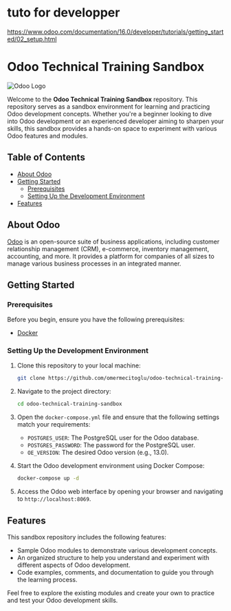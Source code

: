 # tuto for developper 
https://www.odoo.com/documentation/16.0/developer/tutorials/getting_started/02_setup.html 
# Odoo Technical Training Sandbox

![Odoo Logo](https://upload.wikimedia.org/wikipedia/commons/5/50/Odoo_logo.svg)

Welcome to the **Odoo Technical Training Sandbox** repository. This repository serves as a sandbox environment for learning and practicing Odoo development concepts. Whether you're a beginner looking to dive into Odoo development or an experienced developer aiming to sharpen your skills, this sandbox provides a hands-on space to experiment with various Odoo features and modules.

## Table of Contents

- [About Odoo](#about-odoo)
- [Getting Started](#getting-started)
  - [Prerequisites](#prerequisites)
  - [Setting Up the Development Environment](#setting-up-the-development-environment)
- [Features](#features)

## About Odoo

[Odoo](https://www.odoo.com/) is an open-source suite of business applications, including customer relationship management (CRM), e-commerce, inventory management, accounting, and more. It provides a platform for companies of all sizes to manage various business processes in an integrated manner.

## Getting Started

### Prerequisites

Before you begin, ensure you have the following prerequisites:

- [Docker](https://www.docker.com/get-started)

### Setting Up the Development Environment

1. Clone this repository to your local machine:

   ```bash
   git clone https://github.com/omermecitoglu/odoo-technical-training-sandbox.git
   ```

2. Navigate to the project directory:

   ```bash
   cd odoo-technical-training-sandbox
   ```

3. Open the `docker-compose.yml` file and ensure that the following settings match your requirements:

   - `POSTGRES_USER`: The PostgreSQL user for the Odoo database.
   - `POSTGRES_PASSWORD`: The password for the PostgreSQL user.
   - `OE_VERSION`: The desired Odoo version (e.g., 13.0).

4. Start the Odoo development environment using Docker Compose:

   ```bash
   docker-compose up -d
   ```

5. Access the Odoo web interface by opening your browser and navigating to `http://localhost:8069`.

## Features

This sandbox repository includes the following features:

- Sample Odoo modules to demonstrate various development concepts.
- An organized structure to help you understand and experiment with different aspects of Odoo development.
- Code examples, comments, and documentation to guide you through the learning process.

Feel free to explore the existing modules and create your own to practice and test your Odoo development skills.
